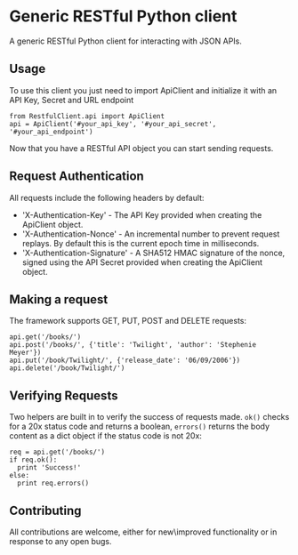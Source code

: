 # Generic RESTful Python client

A generic RESTful Python client for interacting with JSON APIs.

## Usage

To use this client you just need to import ApiClient and initialize it with an API Key, Secret and URL endpoint

    from RestfulClient.api import ApiClient
    api = ApiClient('#your_api_key', '#your_api_secret', '#your_api_endpoint')

Now that you have a RESTful API object you can start sending requests.

## Request Authentication

All requests include the following headers by default:
- 'X-Authentication-Key' - The API Key provided when creating the ApiClient object.
- 'X-Authentication-Nonce' - An incremental number to prevent request replays. By default this is the current epoch time in milliseconds.
- 'X-Authentication-Signature' - A SHA512 HMAC signature of the nonce, signed using the API Secret provided when creating the ApiClient object.

## Making a request

The framework supports GET, PUT, POST and DELETE requests:

    api.get('/books/')
    api.post('/books/', {'title': 'Twilight', 'author': 'Stephenie Meyer'})
    api.put('/book/Twilight/', {'release_date': '06/09/2006'})
    api.delete('/book/Twilight/')

## Verifying Requests

Two helpers are built in to verify the success of requests made. `ok()` checks for a 20x status code and returns a boolean, `errors()` returns the body content as a dict object if the status code is not 20x:

    req = api.get('/books/')
    if req.ok():
      print 'Success!'
    else:
      print req.errors()

## Contributing

All contributions are welcome, either for new\improved functionality or in response to any open bugs.
